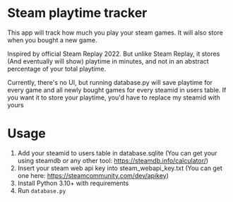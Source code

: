 # Steam playtime tracker
This app will track how much you play your steam games. It will also store when you bought a new game.

Inspired by official Steam Replay 2022. But unlike Steam Replay, it stores (And eventually will show) playtime in minutes, and not in an abstract percentage of your total playtime. 

Currently, there's no UI, but running database.py will save playtime for every game and all newly bought games for every steamid in users table. If you want it to store your playtime, you'd have to replace my steamid with yours

# Usage

1. Add your steamid to users table in database.sqlite (You can get your using steamdb or any other tool: https://steamdb.info/calculator/)
2. Insert your steam web api key into steam_webapi_key.txt (You can get one here: https://steamcommunity.com/dev/apikey)
3. Install Python 3.10+ with requirements
4. Run ```database.py```
